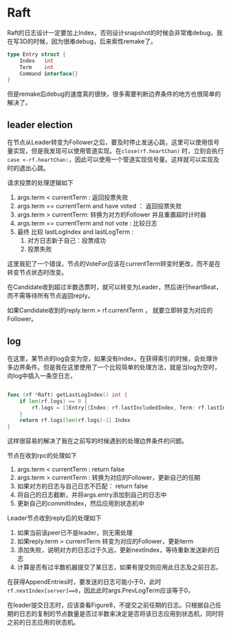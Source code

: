 # Raft

Raft的日志设计一定要加上Index，否则设计snapshot的时候会非常难debug，我在写3D的时候，因为很难debug，后来索性remake了。

```go
type Entry struct {
	Index   int
	Term    int
	Command interface{}
}
```

但是remake后debug的速度真的很快，很多需要判断边界条件的地方也很简单的解决了。

## leader election

在节点从Leader转变为Follower之后，要及时停止发送心跳，这里可以使用信号量实现，但是我发现可以使用管道实现。在`close(rf.heartChan)` 时，立刻会执行`case <-rf.heartChan:`，因此可以使用一个管道实现信号量。这样就可以实现及时的退出心跳。

请求投票的处理逻辑如下

1. args.term < currentTerm  :  返回投票失败
2. args.term == currentTerm and have voted  ： 返回投票失败
3. args.term > currentTerm: 转换为对方的Follower 并且重置超时计时器
4. args.term == currentTerm and not vote  :  比较日志
5. 最终  比较 lastLogIndex and lastLogTerm :
	1. 对方日志新于自己：投票成功
	2. 投票失败

这里我犯了一个错误，节点的VoteFor应该在currentTerm转变时更改，而不是在转变节点状态时改变。  
 
在Candidate收到超过半数选票时，就可以转变为Leader，然后进行heartBeat，而不需等待所有节点返回reply。

如果Candidate收到的reply.term > rf.currentTerm ， 就要立即转变为对应的Follower。  

##  log

在这里，某节点的log会变为空，如果没有Index，在获得索引的时候，会处理许多边界条件。但是我在这里使用了一个比较简单的处理方法，就是当log为空时，向log中插入一条空日志，

```go

func (rf *Raft) getLastLogIndex() int {
	if len(rf.logs) == 0 {
		rf.logs = []Entry{{Index: rf.lastIncludedIndex, Term: rf.lastIncludedTerm}}
	}
	return rf.logs[len(rf.logs)-1].Index
}
```

这样很容易的解决了我在之前写的时候遇到的处理边界条件的问题。

节点在收到rpc的处理如下

1. args.term < currentTerm :  return false
2. args.term > currentTerm :  转换为对应的Follower，更新自己的任期
3. 如果对方的日志与自己日志不匹配： return false
4. 将自己的日志截断，并将args.entry添加到自己的日志中
5. 更新自己的commitIndex，然后应用到状态机中
 
Leader节点收到reply后的处理如下

1. 如果当前该peer已不是leader，则无需处理
2. 如果reply.term > currentTerm 转变为对应的Follower，更新term
3. 添加失败，说明对方的日志过于久远，更新nextIndex，等待重新发送新的日志
4. 计算是否有过半数机器提交了某日志，如果有提交则应用此日志及之前日志。

在获得AppendEntries时，要发送的日志可能小于0，此时`rf.nextIndex[server]==0`，因此此时args.PrevLogTerm应该等于0，

在leader提交日志时，应该查看Figure8，不提交之前任期的日志。只根据自己任期的日志的复制的节点数量是否过半数来决定是否将该日志应用到状态机，同时将之前的日志应用的状态机。


			